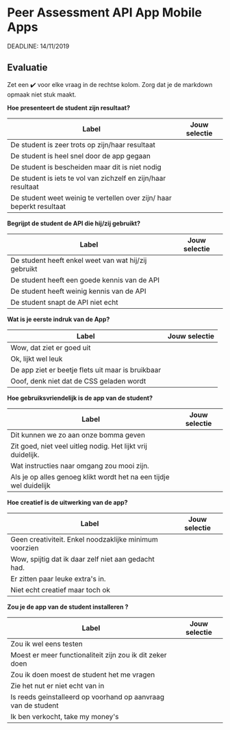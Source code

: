 # Peer Assessment API App Mobile Apps

DEADLINE: 14/11/2019

## Evaluatie

Zet een ✔️ voor elke vraag in de rechtse kolom. Zorg dat je de markdown opmaak niet stuk maakt.

**Hoe presenteert de student zijn resultaat?**

| Label                                                                 | Jouw selectie |
| ----                                                                  | ---- |
| De student is zeer trots op zijn/haar resultaat                       |        |
| De student is heel snel door de app gegaan                            |        |
| De student is bescheiden maar dit is niet nodig                       |        |
| De student is iets te vol van zichzelf en zijn/haar resultaat         |        |
| De student weet weinig te vertellen over zijn/ haar beperkt resultaat |        |

**Begrijpt de student de API die hij/zij gebruikt?**

| Label                                                         | Jouw selectie |
| ----                                                          | ---- |
| De student heeft enkel weet van wat hij/zij gebruikt          |        |
| De student heeft een goede kennis van de API                  |        |
| De student heeft weinig kennis van de API                     |        |
| De student snapt de API niet echt                             |        |

**Wat is je eerste indruk van de App?**

| Label                                                         | Jouw selectie |
| ----                                                          | ---- |
| Wow, dat ziet er goed uit                                     |        |
| Ok, lijkt wel leuk                                            |        |
| De app ziet er beetje flets uit maar is bruikbaar             |        |
| Ooof, denk niet dat de CSS geladen wordt                      |        |

**Hoe gebruiksvriendelijk is de app van de student?**

| Label                                                                 | Jouw selectie |
| ----                                                                  | ---- |
| Dit kunnen we zo aan onze bomma geven                                 |        |
| Zit goed, niet veel uitleg nodig. Het lijkt vrij duidelijk.           |        |
| Wat instructies naar omgang zou mooi zijn.                            |        |
| Als je op alles genoeg klikt wordt het na een tijdje wel duidelijk    |        |

**Hoe creatief is de uitwerking van de app?**

| Label                                                     | Jouw selectie |
| ----                                                      | ---- |
| Geen creativiteit. Enkel noodzaklijke minimum voorzien    |        |
| Wow, spijtig dat ik daar zelf niet aan gedacht had.       |        |
| Er zitten paar leuke extra's in.                          |        |
| Niet echt creatief maar toch ok                           |        |

**Zou je de app van de student installeren ?**

| Label                                                         | Jouw selectie |
| ----                                                          | ---- |
| Zou ik wel eens testen                                        |        |
| Moest er meer functionaliteit zijn zou ik dit zeker doen      |        |
| Zou ik doen moest de student het me vragen                    |        |
| Zie het nut er niet echt van in                               |        |
| Is reeds geinstalleerd op voorhand op aanvraag van de student |        |
| Ik ben verkocht, take my money's                              |        |
